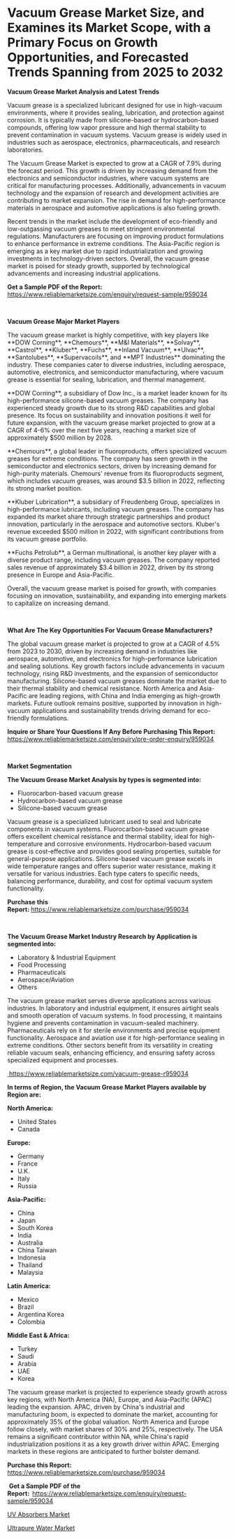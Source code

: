 <p><h1>Vacuum Grease Market Size, and Examines its Market Scope, with a Primary Focus on Growth Opportunities, and Forecasted Trends Spanning from 2025 to 2032</h1></p><p><strong>Vacuum Grease Market Analysis and Latest Trends</strong></p>
<p><p>Vacuum grease is a specialized lubricant designed for use in high-vacuum environments, where it provides sealing, lubrication, and protection against corrosion. It is typically made from silicone-based or hydrocarbon-based compounds, offering low vapor pressure and high thermal stability to prevent contamination in vacuum systems. Vacuum grease is widely used in industries such as aerospace, electronics, pharmaceuticals, and research laboratories.</p><p>The Vacuum Grease Market is expected to grow at a CAGR of 7.9% during the forecast period. This growth is driven by increasing demand from the electronics and semiconductor industries, where vacuum systems are critical for manufacturing processes. Additionally, advancements in vacuum technology and the expansion of research and development activities are contributing to market expansion. The rise in demand for high-performance materials in aerospace and automotive applications is also fueling growth.</p><p>Recent trends in the market include the development of eco-friendly and low-outgassing vacuum greases to meet stringent environmental regulations. Manufacturers are focusing on improving product formulations to enhance performance in extreme conditions. The Asia-Pacific region is emerging as a key market due to rapid industrialization and growing investments in technology-driven sectors. Overall, the vacuum grease market is poised for steady growth, supported by technological advancements and increasing industrial applications.</p></p>
<p><strong>Get a Sample PDF of the Report:&nbsp;</strong> <a href="https://www.reliablemarketsize.com/enquiry/request-sample/959034?utm_campaign=1143&utm_medium=2&utm_source=Github&utm_content=ia&utm_term=25012025&utm_id=vacuum-grease">https://www.reliablemarketsize.com/enquiry/request-sample/959034</a></p>
<p>&nbsp;</p>
<p><strong>Vacuum Grease Major Market Players</strong></p>
<p><p>The vacuum grease market is highly competitive, with key players like **DOW Corning**, **Chemours**, **M&I Materials**, **Solvay**, **Castrol**, **Kluber**, **Fuchs**, **Inland Vacuum**, **Ulvac**, **Santolubes**, **Supervacoils**, and **MPT Industries** dominating the industry. These companies cater to diverse industries, including aerospace, automotive, electronics, and semiconductor manufacturing, where vacuum grease is essential for sealing, lubrication, and thermal management.</p><p>**DOW Corning**, a subsidiary of Dow Inc., is a market leader known for its high-performance silicone-based vacuum greases. The company has experienced steady growth due to its strong R&D capabilities and global presence. Its focus on sustainability and innovation positions it well for future expansion, with the vacuum grease market projected to grow at a CAGR of 4-6% over the next five years, reaching a market size of approximately $500 million by 2028.</p><p>**Chemours**, a global leader in fluoroproducts, offers specialized vacuum greases for extreme conditions. The company has seen growth in the semiconductor and electronics sectors, driven by increasing demand for high-purity materials. Chemours' revenue from its fluoroproducts segment, which includes vacuum greases, was around $3.5 billion in 2022, reflecting its strong market position.</p><p>**Kluber Lubrication**, a subsidiary of Freudenberg Group, specializes in high-performance lubricants, including vacuum greases. The company has expanded its market share through strategic partnerships and product innovation, particularly in the aerospace and automotive sectors. Kluber's revenue exceeded $500 million in 2022, with significant contributions from its vacuum grease portfolio.</p><p>**Fuchs Petrolub**, a German multinational, is another key player with a diverse product range, including vacuum greases. The company reported sales revenue of approximately $3.4 billion in 2022, driven by its strong presence in Europe and Asia-Pacific.</p><p>Overall, the vacuum grease market is poised for growth, with companies focusing on innovation, sustainability, and expanding into emerging markets to capitalize on increasing demand.</p></p>
<p>&nbsp;</p>
<p><strong>What Are The Key Opportunities For Vacuum Grease Manufacturers?</strong></p>
<p><p>The global vacuum grease market is projected to grow at a CAGR of 4.5% from 2023 to 2030, driven by increasing demand in industries like aerospace, automotive, and electronics for high-performance lubrication and sealing solutions. Key growth factors include advancements in vacuum technology, rising R&D investments, and the expansion of semiconductor manufacturing. Silicone-based vacuum greases dominate the market due to their thermal stability and chemical resistance. North America and Asia-Pacific are leading regions, with China and India emerging as high-growth markets. Future outlook remains positive, supported by innovation in high-vacuum applications and sustainability trends driving demand for eco-friendly formulations.</p></p>
<p><strong>Inquire or Share Your Questions If Any Before Purchasing This Report:</strong> <a href="https://www.reliablemarketsize.com/enquiry/pre-order-enquiry/959034?utm_campaign=1143&utm_medium=2&utm_source=Github&utm_content=ia&utm_term=25012025&utm_id=vacuum-grease">https://www.reliablemarketsize.com/enquiry/pre-order-enquiry/959034</a></p>
<p>&nbsp;</p>
<p><strong>Market Segmentation</strong></p>
<p><strong>The Vacuum Grease Market Analysis by types is segmented into:</strong></p>
<p><ul><li>Fluorocarbon-based vacuum grease</li><li>Hydrocarbon-based vacuum grease</li><li>Silicone-based vacuum grease</li></ul></p>
<p><p>Vacuum grease is a specialized lubricant used to seal and lubricate components in vacuum systems. Fluorocarbon-based vacuum grease offers excellent chemical resistance and thermal stability, ideal for high-temperature and corrosive environments. Hydrocarbon-based vacuum grease is cost-effective and provides good sealing properties, suitable for general-purpose applications. Silicone-based vacuum grease excels in wide temperature ranges and offers superior water resistance, making it versatile for various industries. Each type caters to specific needs, balancing performance, durability, and cost for optimal vacuum system functionality.</p></p>
<p><strong>Purchase this Report:&nbsp;</strong><a href="https://www.reliablemarketsize.com/purchase/959034?utm_campaign=1143&utm_medium=2&utm_source=Github&utm_content=ia&utm_term=25012025&utm_id=vacuum-grease">https://www.reliablemarketsize.com/purchase/959034</a></p>
<p>&nbsp;</p>
<p><strong>The Vacuum Grease Market Industry Research by Application is segmented into:</strong></p>
<p><ul><li>Laboratory & Industrial Equipment</li><li>Food Processing</li><li>Pharmaceuticals</li><li>Aerospace/Aviation</li><li>Others</li></ul></p>
<p><p>The vacuum grease market serves diverse applications across various industries. In laboratory and industrial equipment, it ensures airtight seals and smooth operation of vacuum systems. In food processing, it maintains hygiene and prevents contamination in vacuum-sealed machinery. Pharmaceuticals rely on it for sterile environments and precise equipment functionality. Aerospace and aviation use it for high-performance sealing in extreme conditions. Other sectors benefit from its versatility in creating reliable vacuum seals, enhancing efficiency, and ensuring safety across specialized equipment and processes.</p></p>
<p><a href="https://www.reliablemarketsize.com/vacuum-grease-r959034?utm_campaign=1143&utm_medium=2&utm_source=Github&utm_content=ia&utm_term=25012025&utm_id=vacuum-grease">&nbsp;https://www.reliablemarketsize.com/vacuum-grease-r959034</a></p>
<p><strong>In terms of Region, the Vacuum Grease Market Players available by Region are:</strong></p>
<p>
    <p> <strong> North America: </strong>
        <ul>
            <li>United States</li>
            <li>Canada</li>
        </ul>
        </p> 
    <p> <strong> Europe: </strong>
        <ul>
            <li>Germany</li>
            <li>France</li>
            <li>U.K.</li>
            <li>Italy</li>
            <li>Russia</li>
        </ul>
        </p> 
    <p> <strong> Asia-Pacific: </strong>
        <ul>
            <li>China</li>
            <li>Japan</li>
            <li>South Korea</li>
            <li>India</li>
            <li>Australia</li>
            <li>China Taiwan</li>
            <li>Indonesia</li>
            <li>Thailand</li>
            <li>Malaysia</li>
        </ul>
        </p> 
    <p> <strong> Latin America: </strong>
        <ul>
            <li>Mexico</li>
            <li>Brazil</li>
            <li>Argentina Korea</li>
            <li>Colombia</li>
        </ul>
        </p> 
    <p> <strong> Middle East & Africa: </strong>
        <ul>
            <li>Turkey</li>
            <li>Saudi</li>
            <li>Arabia</li>
            <li>UAE</li>
            <li>Korea</li>
        </ul>
    </p>
    </p>
<p><p>The vacuum grease market is projected to experience steady growth across key regions, with North America (NA), Europe, and Asia-Pacific (APAC) leading the expansion. APAC, driven by China's industrial and manufacturing boom, is expected to dominate the market, accounting for approximately 35% of the global valuation. North America and Europe follow closely, with market shares of 30% and 25%, respectively. The USA remains a significant contributor within NA, while China's rapid industrialization positions it as a key growth driver within APAC. Emerging markets in these regions are anticipated to further bolster demand.</p></p>
<p><strong>Purchase this Report: </strong><a href="https://www.reliablemarketsize.com/purchase/959034?utm_campaign=1143&utm_medium=2&utm_source=Github&utm_content=ia&utm_term=25012025&utm_id=vacuum-grease">https://www.reliablemarketsize.com/purchase/959034</a></p>
<p>&nbsp;<strong>Get a Sample PDF of the Report:&nbsp;&nbsp;</strong><a href="https://www.reliablemarketsize.com/enquiry/request-sample/959034?utm_campaign=1143&utm_medium=2&utm_source=Github&utm_content=ia&utm_term=25012025&utm_id=vacuum-grease">https://www.reliablemarketsize.com/enquiry/request-sample/959034</a></p>
<p><strong></strong></p>
<p><p><a href="https://github.com/sawrovpipolo/Market-Research-Report-List-1/blob/main/uv-absorbers-market.md?utm_campaign=1143&utm_medium=2&utm_source=Github&utm_content=ia&utm_term=25012025&utm_id=vacuum-grease">UV Absorbers Market</a></p><p><a href="https://github.com/ritooesiaba/Market-Research-Report-List-1/blob/main/ultrapure-water-market.md?utm_campaign=1143&utm_medium=2&utm_source=Github&utm_content=ia&utm_term=25012025&utm_id=vacuum-grease">Ultrapure Water Market</a></p></p>